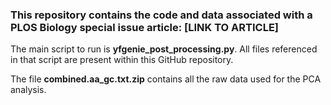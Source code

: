 ### This repository contains the code and data associated with a PLOS Biology special issue article: [LINK TO ARTICLE]

The main script to run is **yfgenie_post_processing.py**. All files referenced in that script are present within this GitHub repository.

The file **combined.aa_gc.txt.zip** contains all the raw data used for the PCA analysis.
